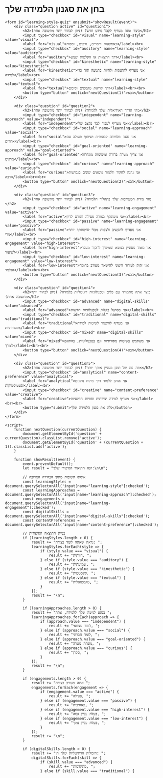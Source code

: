 <!DOCTYPE html>
<html lang="he">
<head>
    <meta charset="UTF-8">
    <meta name="viewport" content="width=device-width, initial-scale=1.0">
    <title>בחן את סגנון הלמידה שלך</title>
    <style>
        .question {
            display: none;
        }
        .active {
            display: block;
        }
    </style>
</head>
<body>
    <h1>בחן את סגנון הלמידה שלך</h1>

    <form id="learning-style-quiz" onsubmit="showResult(event)">
        <div class="question active" id="question1">
            <h2>כיצד אתה מעדיף לקבל מידע חדש? (ניתן לבחור יותר מתשובה אחת)</h2>
            <input type="checkbox" id="visual" name="learning-style" value="visual">
            <label for="visual">באמצעות דימויים, גרפים, ומפות</label><br>
            <input type="checkbox" id="auditory" name="learning-style" value="auditory">
            <label for="auditory">דרך הרצאות או הקלטות שמע</label><br>
            <input type="checkbox" id="kinesthetic" name="learning-style" value="kinesthetic">
            <label for="kinesthetic">אני מעדיף להתנסות ולהיות בתנועה תוך כדי למידה</label><br>
            <input type="checkbox" id="textual" name="learning-style" value="textual">
            <label for="textual">דרך קריאת טקסטים וסיכום</label><br><br>
            <button type="button" onclick="nextQuestion(1)">הבא</button>
        </div>

        <div class="question" id="question2">
            <h2>מהי הדרך האידיאלית שלך ללמידה? (ניתן לבחור יותר מתשובה אחת)</h2>
            <input type="checkbox" id="independent" name="learning-approach" value="independent">
            <label for="independent">אני מעדיף לעבוד לבד בקצב שלי</label><br>
            <input type="checkbox" id="social" name="learning-approach" value="social">
            <label for="social">אני נהנה מלמידה קבוצתית ושיתוף פעולה עם אחרים</label><br>
            <input type="checkbox" id="goal-oriented" name="learning-approach" value="goal-oriented">
            <label for="goal-oriented">אני צריך מטרה ברורה ומשימות מוגדרות מראש</label><br>
            <input type="checkbox" id="curious" name="learning-approach" value="curious">
            <label for="curious">אני נהנה לחקור וללמוד נושאים שונים בגמישות רבה</label><br><br>
            <button type="button" onclick="nextQuestion(2)">הבא</button>
        </div>

        <div class="question" id="question3">
            <h2>מהי מידת המעורבות שלך בתהליך הלמידה? (ניתן לבחור יותר מתשובה אחת)</h2>
            <input type="checkbox" id="active" name="learning-engagement" value="active">
            <label for="active">אני משתתף בצורה פעילה ותורם לדיון</label><br>
            <input type="checkbox" id="passive" name="learning-engagement" value="passive">
            <label for="passive">אני מעדיף להקשיב ולצפות מבלי להשתתף יותר מדי</label><br>
            <input type="checkbox" id="high-interest" name="learning-engagement" value="high-interest">
            <label for="high-interest">אני מאוד מעוניין בנושא וממשיך לחקור מעבר לשיעור</label><br>
            <input type="checkbox" id="low-interest" name="learning-engagement" value="low-interest">
            <label for="low-interest">אני זקוק לעידוד חיצוני להישאר מעורב בחומר הנלמד</label><br><br>
            <button type="button" onclick="nextQuestion(3)">הבא</button>
        </div>

        <div class="question" id="question4">
            <h2>כיצד אתה מתמודד עם כלים וטכנולוגיות דיגיטליות בלמידה? (ניתן לבחור יותר מתשובה אחת)</h2>
            <input type="checkbox" id="advanced" name="digital-skills" value="advanced">
            <label for="advanced">אני מסתגל בקלות לטכנולוגיות חדשות</label><br>
            <input type="checkbox" id="traditional" name="digital-skills" value="traditional">
            <label for="traditional">אני מעדיף להיצמד לשיטות למידה מסורתיות</label><br>
            <input type="checkbox" id="mixed" name="digital-skills" value="mixed">
            <label for="mixed">אני משתמש בשיטות מסורתיות וגם בטכנולוגיות, בהתאם לצורך</label><br><br>
            <button type="button" onclick="nextQuestion(4)">הבא</button>
        </div>

        <div class="question" id="question5">
            <h2>איזה סוג של תוכן מעניין אותך יותר? (ניתן לבחור יותר מתשובה אחת)</h2>
            <input type="checkbox" id="analytical" name="content-preference" value="analytical">
            <label for="analytical">אני אוהב ללמוד דרך ניתוח נתונים וסטטיסטיקות</label><br>
            <input type="checkbox" id="creative" name="content-preference" value="creative">
            <label for="creative">אני מעדיף למידה יצירתית וחוויות חדשניות</label><br><br>
            <button type="submit">גלה את סגנון הלמידה שלך</button>
        </div>
    </form>

    <script>
        function nextQuestion(currentQuestion) {
            document.getElementById('question' + currentQuestion).classList.remove('active');
            document.getElementById('question' + (currentQuestion + 1)).classList.add('active');
        }

        function showResult(event) {
            event.preventDefault();
            let result = "הנה התיאור הסיפורי שלך:\n\n";

            // איסוף תשובות מתוך הבחירה המרובה
            const learningStyles = document.querySelectorAll('input[name="learning-style"]:checked');
            const learningApproaches = document.querySelectorAll('input[name="learning-approach"]:checked');
            const engagements = document.querySelectorAll('input[name="learning-engagement"]:checked');
            const digitalSkills = document.querySelectorAll('input[name="digital-skills"]:checked');
            const contentPreferences = document.querySelectorAll('input[name="content-preference"]:checked');

            // בניית התוצאה הסיפורית
            if (learningStyles.length > 0) {
                result += "נראה שאתה לומד בצורה: ";
                learningStyles.forEach(style => {
                    if (style.value === "visual") {
                        result += "חזותית, ";
                    } else if (style.value === "auditory") {
                        result += "שמיעתית, ";
                    } else if (style.value === "kinesthetic") {
                        result += "קינסטטית, ";
                    } else if (style.value === "textual") {
                        result += "טקסטואלית, ";
                    }
                });
                result += "\n";
            }

            if (learningApproaches.length > 0) {
                result += "בנוגע לגישה שלך ללמידה, אתה ";
                learningApproaches.forEach(approach => {
                    if (approach.value === "independent") {
                        result += "לומד עצמאי, ";
                    } else if (approach.value === "social") {
                        result += "לומד חברתי, ";
                    } else if (approach.value === "goal-oriented") {
                        result += "מונחה מטרה, ";
                    } else if (approach.value === "curious") {
                        result += "סקרן, ";
                    }
                });
                result += "\n";
            }

            if (engagements.length > 0) {
                result += "אתה מעורב בצורה ";
                engagements.forEach(engagement => {
                    if (engagement.value === "active") {
                        result += "פעילה, ";
                    } else if (engagement.value === "passive") {
                        result += "פאסיבית, ";
                    } else if (engagement.value === "high-interest") {
                        result += "בעלת עניין גבוה, ";
                    } else if (engagement.value === "low-interest") {
                        result += "בעלת עניין נמוך, ";
                    }
                });
                result += "\n";
            }

            if (digitalSkills.length > 0) {
                result += "היכולות הדיגיטליות שלך הן: ";
                digitalSkills.forEach(skill => {
                    if (skill.value === "advanced") {
                        result += "מתקדמות, ";
                    } else if (skill.value === "traditional") {
                       


